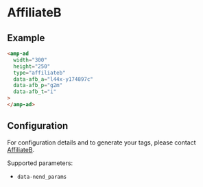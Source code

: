 # AffiliateB

## Example

```html
<amp-ad
  width="300"
  height="250"
  type="affiliateb"
  data-afb_a="l44x-y174897c"
  data-afb_p="g2m"
  data-afb_t="i"
>
</amp-ad>
```

## Configuration

For configuration details and to generate your tags, please contact [AffiliateB](https://www.affiliate-b.com/web/contact/form.php).

Supported parameters:

-   `data-nend_params`
